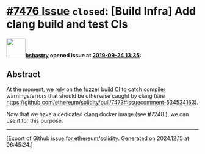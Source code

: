 # [\#7476 Issue](https://github.com/ethereum/solidity/issues/7476) `closed`: [Build Infra] Add clang build and test CIs

#### <img src="https://avatars.githubusercontent.com/u/2388185?v=4" width="50">[bshastry](https://github.com/bshastry) opened issue at [2019-09-24 13:35](https://github.com/ethereum/solidity/issues/7476):

## Abstract

At the moment, we rely on the fuzzer build CI to catch compiler warnings/errors that should be otherwise caught by clang (see https://github.com/ethereum/solidity/pull/7473#issuecomment-534534163).

Now that we have a dedicated clang docker image (see #7248 ), we can use it for this purpose.




-------------------------------------------------------------------------------



[Export of Github issue for [ethereum/solidity](https://github.com/ethereum/solidity). Generated on 2024.12.15 at 06:45:24.]

